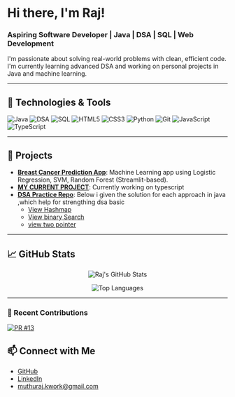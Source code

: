 # Hi there, I'm Raj!  

### Aspiring Software Developer | Java | DSA | SQL | Web Development

I'm passionate about solving real-world problems with clean, efficient code. I'm currently learning advanced DSA and working on personal projects in Java and machine learning.

---

## 🔧 Technologies & Tools
![Java](https://img.shields.io/badge/-Java-007396?style=flat&logo=java)
![DSA](https://img.shields.io/badge/-DSA-brightgreen?style=flat)
![SQL](https://img.shields.io/badge/-SQL-blue?style=flat&logo=mysql)
![HTML5](https://img.shields.io/badge/-HTML5-E34F26?style=flat&logo=html5)
![CSS3](https://img.shields.io/badge/-CSS3-1572B6?style=flat&logo=css3)
![Python](https://img.shields.io/badge/-Python-3776AB?style=flat&logo=python)
![Git](https://img.shields.io/badge/-Git-F05032?style=flat&logo=git)
![JavaScript](https://img.shields.io/badge/-javascript-blue?logo=javascript)
![TypeScript](https://img.shields.io/badge/-Typescript-white?logo=Typescript)

---

## 📌 Projects

- [**Breast Cancer Prediction App**](https://github.com/raj-dev434/breast-cancer-predictor): Machine Learning app using Logistic Regression, SVM, Random Forest (Streamlit-based).
- [**MY CURRENT PROJECT**](https://github.com/raj-dev434?tab=repositories): Currently working on typescript 
- [**DSA Practice Repo**](https://github.com/raj-dev434/dsa-practice): Below i given the solution for each approach in java ,which help for strengthing dsa basic
  - [View Hashmap](hashmap.txt)
  - [View binary Search](binarysearch.txt)
  - [view two pointer](twopointer.txt)

---


## 📈 GitHub Stats

<!-- GitHub Stats – always fresh -->
<p align="center">
  <img
    alt="Raj's GitHub Stats"
    src="https://github-readme-stats.vercel.app/api?username=raj-dev434&show_icons=true&theme=radical&hide_border=true&include_all_commits=true&count_private=true&cache_seconds=1800"
  />
</p>

<!-- Top Languages – always fresh -->
<p align="center">
  <img
    alt="Top Languages"
    src="https://github-readme-stats.vercel.app/api/top-langs/?username=raj-dev434&layout=compact&theme=radical&hide_border=true&langs_count=10&cache_seconds=1800"
  />
</p>

---
### 🚀 Recent Contributions
[![PR #13](https://img.shields.io/badge/PR%20%2313-Merged-brightgreen?style=for-the-badge&logo=github)](https://github.com/OWNER/REPO/pull/13)

## 📫 Connect with Me

- [GitHub](https://github.com/raj-dev434)
- [LinkedIn](https://linkedin.com/in/raj-dev434)
-  muthuraj.kwork@gmail.com
